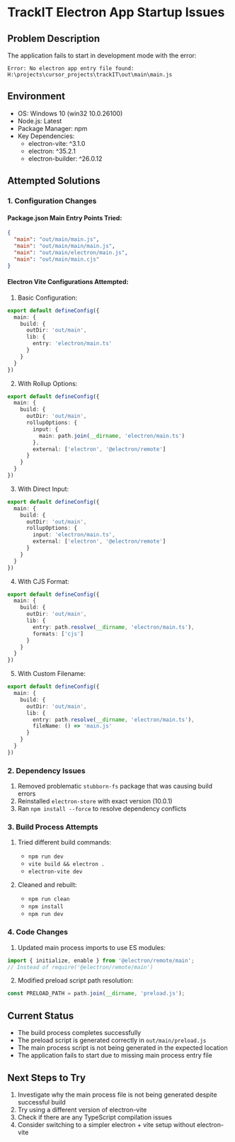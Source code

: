 # TrackIT Electron App Startup Issues

## Problem Description
The application fails to start in development mode with the error:
```
Error: No electron app entry file found: H:\projects\cursor_projects\trackIT\out\main\main.js
```

## Environment
- OS: Windows 10 (win32 10.0.26100)
- Node.js: Latest
- Package Manager: npm
- Key Dependencies:
  - electron-vite: ^3.1.0
  - electron: ^35.2.1
  - electron-builder: ^26.0.12

## Attempted Solutions

### 1. Configuration Changes

#### Package.json Main Entry Points Tried:
```json
{
  "main": "out/main/main.js",
  "main": "out/main/main/main.js",
  "main": "out/main/electron/main.js",
  "main": "out/main/main.cjs"
}
```

#### Electron Vite Configurations Attempted:

1. Basic Configuration:
```typescript
export default defineConfig({
  main: {
    build: {
      outDir: 'out/main',
      lib: {
        entry: 'electron/main.ts'
      }
    }
  }
})
```

2. With Rollup Options:
```typescript
export default defineConfig({
  main: {
    build: {
      outDir: 'out/main',
      rollupOptions: {
        input: {
          main: path.join(__dirname, 'electron/main.ts')
        },
        external: ['electron', '@electron/remote']
      }
    }
  }
})
```

3. With Direct Input:
```typescript
export default defineConfig({
  main: {
    build: {
      outDir: 'out/main',
      rollupOptions: {
        input: 'electron/main.ts',
        external: ['electron', '@electron/remote']
      }
    }
  }
})
```

4. With CJS Format:
```typescript
export default defineConfig({
  main: {
    build: {
      outDir: 'out/main',
      lib: {
        entry: path.resolve(__dirname, 'electron/main.ts'),
        formats: ['cjs']
      }
    }
  }
})
```

5. With Custom Filename:
```typescript
export default defineConfig({
  main: {
    build: {
      outDir: 'out/main',
      lib: {
        entry: path.resolve(__dirname, 'electron/main.ts'),
        fileName: () => 'main.js'
      }
    }
  }
})
```

### 2. Dependency Issues

1. Removed problematic `stubborn-fs` package that was causing build errors
2. Reinstalled `electron-store` with exact version (10.0.1)
3. Ran `npm install --force` to resolve dependency conflicts

### 3. Build Process Attempts

1. Tried different build commands:
   - `npm run dev`
   - `vite build && electron .`
   - `electron-vite dev`

2. Cleaned and rebuilt:
   - `npm run clean`
   - `npm install`
   - `npm run dev`

### 4. Code Changes

1. Updated main process imports to use ES modules:
```typescript
import { initialize, enable } from '@electron/remote/main';
// Instead of require('@electron/remote/main')
```

2. Modified preload script path resolution:
```typescript
const PRELOAD_PATH = path.join(__dirname, 'preload.js');
```

## Current Status
- The build process completes successfully
- The preload script is generated correctly in `out/main/preload.js`
- The main process script is not being generated in the expected location
- The application fails to start due to missing main process entry file

## Next Steps to Try
1. Investigate why the main process file is not being generated despite successful build
2. Try using a different version of electron-vite
3. Check if there are any TypeScript compilation issues
4. Consider switching to a simpler electron + vite setup without electron-vite 